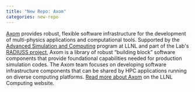 ```yaml
---
title: "New Repo: Axom"
categories: new-repo
---
```


[Axom](https://github.com/LLNL/axom) provides robust, flexible software infrastructure for the development of multi-physics applications and computational tools. Supported by the [Advanced Simulation and Computing](https://asc.llnl.gov/) program at LLNL and part of the Lab's [RADIUSS project](https://software.llnl.gov/radiuss/projects/), Axom is a library of robust “building block” software components that provide foundational capabilities needed for production simulation codes. The Axom team focuses on developing software infrastructure components that can be shared by HPC applications running on diverse computing platforms. [Read more about Axom](https://computing.llnl.gov/projects/axom) on the LLNL Computing website.
